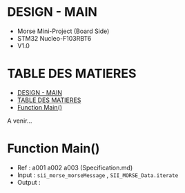 # DESIGN - MAIN

- Morse  Mini-Project (Board Side)
- STM32 Nucleo-F103RBT6
- V1.0

# TABLE DES MATIERES
- [DESIGN - MAIN](#design---main)
- [TABLE DES MATIERES](#table-des-matieres)
- [Function Main()](#function-main)


A venir...

# Function Main()


- Ref : a001 a002 a003 (Specification.md)
- Input : `sii_morse_morseMessage` , `SII_MORSE_Data.iterate`
- Output :
